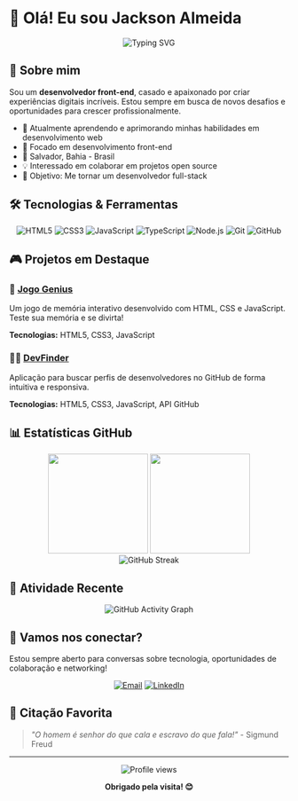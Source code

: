 # 👋 Olá! Eu sou Jackson Almeida

<div align="center">
  <img src="https://readme-typing-svg.herokuapp.com?font=Fira+Code&pause=1000&color=00D9FF&center=true&vCenter=true&width=435&lines=Desenvolvedor+Front-end;Salvador+-+BA;Apaixonado+por+tecnologia;Sempre+aprendendo!" alt="Typing SVG" />
</div>

## 🚀 Sobre mim

Sou um **desenvolvedor front-end**, casado e apaixonado por criar experiências digitais incríveis. Estou sempre em busca de novos desafios e oportunidades para crescer profissionalmente.

- 🌱 Atualmente aprendendo e aprimorando minhas habilidades em desenvolvimento web
- 💼 Focado em desenvolvimento front-end
- 📍 Salvador, Bahia - Brasil
- 💡 Interessado em colaborar em projetos open source
- 🎯 Objetivo: Me tornar um desenvolvedor full-stack

## 🛠️ Tecnologias & Ferramentas

<div align="center">
  
![HTML5](https://img.shields.io/badge/HTML5-E34F26?style=for-the-badge&logo=html5&logoColor=white)
![CSS3](https://img.shields.io/badge/CSS3-1572B6?style=for-the-badge&logo=css3&logoColor=white)
![JavaScript](https://img.shields.io/badge/JavaScript-F7DF1E?style=for-the-badge&logo=javascript&logoColor=black)
![TypeScript](https://img.shields.io/badge/TypeScript-007ACC?style=for-the-badge&logo=typescript&logoColor=white)
![Node.js](https://img.shields.io/badge/Node.js-43853D?style=for-the-badge&logo=node.js&logoColor=white)
![Git](https://img.shields.io/badge/Git-F05032?style=for-the-badge&logo=git&logoColor=white)
![GitHub](https://img.shields.io/badge/GitHub-181717?style=for-the-badge&logo=github&logoColor=white)

</div>

## 🎮 Projetos em Destaque

### 🧠 [Jogo Genius](https://jacksonadh.github.io/jogoGenius/)
Um jogo de memória interativo desenvolvido com HTML, CSS e JavaScript. Teste sua memória e se divirta!

**Tecnologias:** HTML5, CSS3, JavaScript

### 👨‍💻 [DevFinder](https://jacksonadh-devfinder.netlify.app/)
Aplicação para buscar perfis de desenvolvedores no GitHub de forma intuitiva e responsiva.

**Tecnologias:** HTML5, CSS3, JavaScript, API GitHub

## 📊 Estatísticas GitHub

<div align="center">
  <img height="180em" src="https://github-readme-stats.vercel.app/api?username=jacksonadh&show_icons=true&theme=tokyonight&include_all_commits=true&count_private=true"/>
  <img height="180em" src="https://github-readme-stats.vercel.app/api/top-langs/?username=jacksonadh&layout=compact&langs_count=7&theme=tokyonight"/>
</div>

<div align="center">
  <img src="https://github-readme-streak-stats.herokuapp.com/?user=jacksonadh&theme=tokyonight" alt="GitHub Streak" />
</div>

## 🌟 Atividade Recente

<div align="center">
  <img src="https://github-readme-activity-graph.vercel.app/graph?username=jacksonadh&theme=tokyo-night" alt="GitHub Activity Graph" />
</div>

## 🤝 Vamos nos conectar?

Estou sempre aberto para conversas sobre tecnologia, oportunidades de colaboração e networking!

<div align="center">
  
[![Email](https://img.shields.io/badge/Email-D14836?style=for-the-badge&logo=gmail&logoColor=white)](mailto:Jackson_almeida_07@hotmail.com)
[![LinkedIn](https://img.shields.io/badge/LinkedIn-0077B5?style=for-the-badge&logo=linkedin&logoColor=white)]([https://linkedin.com/in/seu-perfil](https://www.linkedin.com/in/jah7/))
<!--[![Portfolio](https://img.shields.io/badge/Portfolio-FF5722?style=for-the-badge&logo=google-chrome&logoColor=white)](https://seu-portfolio.com)-->

</div>

## 💭 Citação Favorita

> *"O homem é senhor do que cala e escravo do que fala!"* - Sigmund Freud

---

<div align="center">
  <img src="https://komarev.com/ghpvc/?username=jacksonadh&color=00D9FF&style=flat-square&label=Profile+Views" alt="Profile views" />
  
  **Obrigado pela visita! 😊**
</div>
